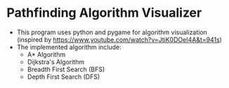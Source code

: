 # Pathfinding Algorithm Visualizer
* This program uses python and pygame for algorithm visualization (inspired by https://www.youtube.com/watch?v=JtiK0DOeI4A&t=941s)
* The implemented algorithm include:
  * A* Algorithm
  * Dijkstra's Algorithm
  * Breadth First Search (BFS)
  * Depth First Search (DFS)
